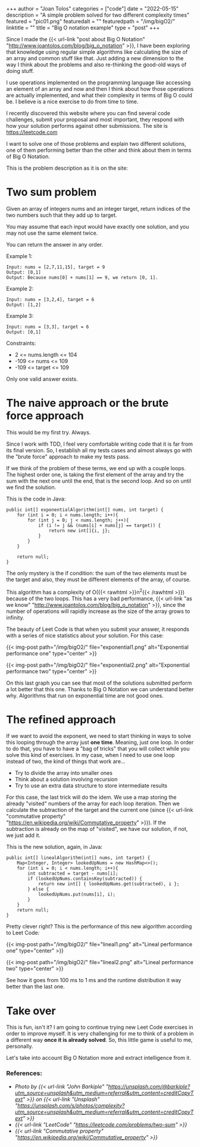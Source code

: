 +++
author = "Joan Tolos"
categories = ["code"]
date = "2022-05-15"
description = "A simple problem solved for two different complexity times"
featured = "pic01.png"
featuredalt = ""
featuredpath = "/img/bigO2/"
linktitle = ""
title = "Big O notation example"
type = "post"
+++

Since I made the {{< url-link "post about Big O Notation" "http://www.joantolos.com/blog/big_o_notation" >}}, I have been exploring that knowledge using regular simple algorithms like calculating the size of an array and common stuff like that. Just adding a new dimension to the way I think about the problems and also re-thinking the good-old ways of doing stuff.

I use operations implemented on the programming language like accessing an element of an array and now and then I think about how those operations are actually implemented, and what their complexity in terms of Big O could be. I believe is a nice exercise to do from time to time.

I recently discovered this website where you can find several code challenges, submit your proposal and most important, they respond with how your solution performs against other submissions. The site is https://leetcode.com

I want to solve one of those problems and explain two different solutions, one of them performing better than the other and think about them in terms of Big O Notation.

This is the problem description as it is on the site:

# Two sum problem

Given an array of integers nums and an integer target, return indices of the two numbers such that they add up to target.

You may assume that each input would have exactly one solution, and you may not use the same element twice.

You can return the answer in any order.

Example 1:

    Input: nums = [2,7,11,15], target = 9
    Output: [0,1]
    Output: Because nums[0] + nums[1] == 9, we return [0, 1].

Example 2:

    Input: nums = [3,2,4], target = 6
    Output: [1,2]

Example 3:

    Input: nums = [3,3], target = 6
    Output: [0,1]

Constraints:

- 2 <= nums.length <= 104
- -109 <= nums <= 109
- -109 <= target <= 109

Only one valid answer exists.

# The naive approach or the brute force approach

This would be my first try. Always.

Since I work with TDD, I feel very comfortable writing code that it is far from its final version. So, I establish all my tests cases and almost always go with the "brute force" approach to make my tests pass.

If we think of the problem of these terms, we end up with a couple loops. The highest order one, is taking the first element of the array and try the sum with the next one until the end, that is the second loop. And so on until we find the solution.

This is the code in Java:

    public int[] exponentialAlgorithm(int[] nums, int target) {
        for (int i = 0; i < nums.length; i++){
            for (int j = 0; j < nums.length; j++){
                if (i != j && (nums[i] + nums[j] == target)) {
                    return new int[]{i, j};
                }
            }
        }

        return null;
    }

The only mystery is the if condition: the sum of the two elements must be the target and also, they must be different elements of the array, of course.

This algorithm has a complexity of O({{< rawhtml >}}n<sup>2</sup>{{< /rawhtml >}}) because of the two loops. This has a very bad performance, {{< url-link "as we know" "http://www.joantolos.com/blog/big_o_notation" >}}, since the number of operations will rapidly increase as the size of the array grows to infinity.

The beauty of Leet Code is that when you submit your answer, it responds with a series of nice statistics about your solution. For this case:

{{< img-post path="/img/bigO2/" file="exponential1.png" alt="Exponential performance one" type="center" >}}

{{< img-post path="/img/bigO2/" file="exponential2.png" alt="Exponential performance two" type="center" >}}

On this last graph you can see that most of the solutions submitted perform a lot better that this one. Thanks to Big O Notation we can understand better why. Algorithms that run on exponential time are not good ones.

# The refined approach

If we want to avoid the exponent, we need to start thinking in ways to solve this looping through the array just **one time**. Meaning, just one loop. In order to do that, you have to have a "bag of tricks" that you will collect while you solve this kind of exercises. In my case, when I need to use one loop instead of two, the kind of things that work are...

- Try to divide the array into smaller ones
- Think about a solution involving recursion
- Try to use an extra data structure to store intermediate results

For this case, the last trick will do the idem. We use a map storing the already "visited" numbers of the array for each loop iteration. Then we calculate the subtraction of the target and the current one (since {{< url-link "commutative property" "https://en.wikipedia.org/wiki/Commutative_property" >}}). If the subtraction is already on the map of "visited", we have our solution, if not, we just add it.

This is the new solution, again, in Java:

    public int[] linealAlgorithm(int[] nums, int target) {
        Map<Integer, Integer> lookedUpNums = new HashMap<>();
        for (int i = 0; i < nums.length; i++){
            int subtracted = target - nums[i];
            if (lookedUpNums.containsKey(subtracted)) {
                return new int[] { lookedUpNums.get(subtracted), i };
            } else {
                lookedUpNums.put(nums[i], i);
            }
        }
        return null;
    }

Pretty clever right? This is the performance of this new algorithm according to Leet Code:

{{< img-post path="/img/bigO2/" file="lineal1.png" alt="Lineal performance one" type="center" >}}

{{< img-post path="/img/bigO2/" file="lineal2.png" alt="Lineal performance two" type="center" >}}

See how it goes from 100 ms to 1 ms and the runtime distribution it way better than the last one.

# Take over

This is fun, isn't it? I am going to continue trying new Leet Code exercises in order to improve myself. It is very challenging for me to think of a problem in a different way **once it is already solved**. So, this little game is useful to me, personally.

Let's take into account Big O Notation more and extract intelligence from it.

### References:
* _Photo by {{< url-link "John Barkiple" "https://unsplash.com/@barkiple?utm_source=unsplash&utm_medium=referral&utm_content=creditCopyText" >}} on {{< url-link "Unsplash" "https://unsplash.com/s/photos/complexity?utm_source=unsplash&utm_medium=referral&utm_content=creditCopyText" >}}_
* _{{< url-link "LeetCode" "https://leetcode.com/problems/two-sum" >}}_
* _{{< url-link "Commutative property" "https://en.wikipedia.org/wiki/Commutative_property" >}}_
